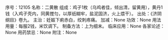 序号：12105
名称：二黄散
组成：鸡子1枚（乌鸡者佳，倾出清，留黄用），黄丹1钱（入鸡子壳内，同黄搅匀，以厚纸糊牢，盐泥固济，火上煨干）。
出处：《济阴纲目》卷九。
主治：妊娠下痢赤白，绞刺疼痛。
加减：None
功效：None
用法用量：每服2钱，米饮调下。
制备方法：上为细末。
临床应用：None
各家论述：None
用药禁忌：None
附注：None
